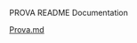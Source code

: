 PROVA README 
Documentation

[Prova.md](https://github.com/amallad2/daw2_remote/blob/master/prova.md)

